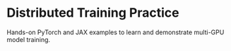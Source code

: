 # Distributed Training Practice
Hands-on PyTorch and JAX examples to learn and demonstrate multi-GPU model training.
